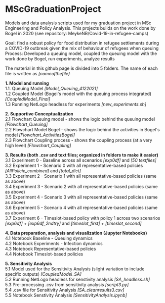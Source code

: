 # MScGraduationProject
Models and data analysis scripts used for my graduation project in MSc Engineering and Policy Analysis. This projects builds on the work done by Bogel in 2020 (see repository: MeykeNB/Covid-19-in-refugee-camps)

Goal: find a robust policy for food distribution in refugee settlements during a COVID-19 outbreak given the mix of behaviour of refugees when queuing  <br />
Process: Developed a queuing model, coupled the queuing model with the work done by Bogel, run experiments, analyze results  <br />


The material in this github page is divided into 5 folders. The name of each file is written as _[nameofthefile]_  <br />

**1. Model and running**  <br />
      1.1. Queuing Model _[Model_Queuing_4122021]_  <br />
      1.2  Coupled Model (Bogel's model with the queuing process integrated) _[CoupledModel_Final]_ <br />
      1.3  Running NetLogo headless for experiments _[new_experiments.sh]_ <br />

**2. Supportive Conceptualization** <br />
    2.1 Flowchart Queuing model - shows the logic behind the queuing model _[Flowchart_Queuing]_ <br />
    2.2 Flowchart Model Bogel - shows the logic behind the activities in Bogel's model _[Flowchart_ActivitiesBogel]_ <br />
    2.3 Flowchart Coupling process - shows the coupling process (at a very high level) _[Flowchart_Coupling]_ <br />
    
**3. Results (both .csv and text files; organized in folders to make it easier)** <br />
    3.1 Experiment 0 - Baseline across all scenarios     _[exp0df]_ and _[50 textfiles]_ <br />
    3.2 Experiment 1 - Scenario 0 with all representative-based policies _[AllPolicie_combined]_ and _[total_dict]_ <br />
    3.3 Experiment 2 - Scenario 1 with all representative-based policies (same as above) <br />
    3.4 Experiment 3 - Scenario 2 with all representative-based policies (same as above) <br />
    3.5 Experiment 4 - Scenario 3 with all representative-based policies (same as above) <br />
    3.6 Experiment 5 - Scenario 4 with all representative-based policies (same as above) <br />
    3.7 Experiment 6 - Timeslot-based policy with policy 1 across two scenarios _[exp6df]_ + _[exp6df_2ndtry]_ and _[timeslot_first]_ + _[timeslot_second]_ <br />
    
      
**4. Data preparation, analysis and visualization (Jupyter Notebooks)** <br />
    4.1 Notebook Baseline - Queuing dynamics  <br />
    4.2 Notebook Experiments - Infection dynamics <br />
    4.3 Notebook Representative-based policies <br />
    4.4 Notebook Timeslot-based policies <br />
      
**5. Sensitivity Analysis** <br />
    5.1 Model used for the Sensitivity Analysis (slight variation to include specific outputs) _[CoupledModel_SA]_ <br />
    5.2 Running NetLogo headless for senstivity analysis _[SA_headless.sh]_ <br />
    5.3 Pre-processing .csv from sensitivity analysis _[script3.py]_ <br />
    5.4 .csv file for Sensitivity Analysis  _[SA_cleanresults3.csv]_ <br /> 
    5.5 Notebook Senstivity Analysis _[SensitivityAnalysis.ipynb]_ <br />



